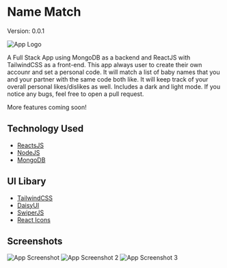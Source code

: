 # Name Match

Version: 0.0.1

![App Logo](https://i.imgur.com/edke0g8.png)

A Full Stack App using MongoDB as a backend and ReactJS with TailwindCSS as a front-end.
This app always user to create their own accounr and set a personal code. It will
match a list of baby names that you and your partner with the same code both like.
It will keep track of your overall personal likes/dislikes as well.
Includes a dark and light mode.
If you notice any bugs, feel free to open a pull request.

More features coming soon!

## Technology Used

- [ReactsJS](https://awesomeopensource.com/project/elangosundar/awesome-README-templates)
- [NodeJS](https://github.com/matiassingers/awesome-readme)
- [MongoDB](https://bulldogjob.com/news/449-how-to-write-a-good-readme-for-your-github-project)

## UI Libary

- [TailwindCSS](https://tailwindcss.com/)
- [DaisyUI](https://daisyui.com/)
- [SwiperJS](https://swiperjs.com/react)
- [React Icons](https://react-icons.github.io/react-icons/)

## Screenshots

![App Screenshot](https://i.imgur.com/MUlECuJ.png)
![App Screenshot 2](https://i.imgur.com/Bruanok.png)
![App Screenshot 3](https://i.imgur.com/vlcaVS7.png)
